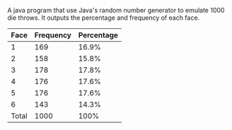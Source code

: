 A java program that use Java's random number generator to emulate 1000 die throws.
It outputs the percentage and frequency of each face.

|Face	|Frequency	|Percentage
| ------|---------------|-------------
|1	|169		|16.9%
|2	|158		|15.8%
|3	|178		|17.8%
|4	|176		|17.6%
|5	|176		|17.6%
|6	|143		|14.3%
|Total	|1000		|100%



